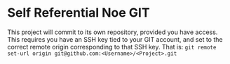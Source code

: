 # Self Referential Noe GIT
This project will commit to its own repository, provided you have access.
This requires you have an SSH key tied to your GIT account, and set to the correct remote origin corresponding to that SSH key.
That is: `git remote set-url origin git@github.com:<Username>/<Project>.git`
